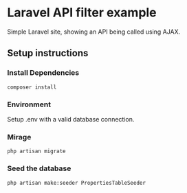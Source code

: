 # Laravel API filter example

Simple Laravel site, showing an API being called using AJAX.

## Setup instructions

### Install Dependencies
`composer install`

### Environment
Setup .env with a valid database connection.

### Mirage
`php artisan migrate`

### Seed the database
`php artisan make:seeder PropertiesTableSeeder` 